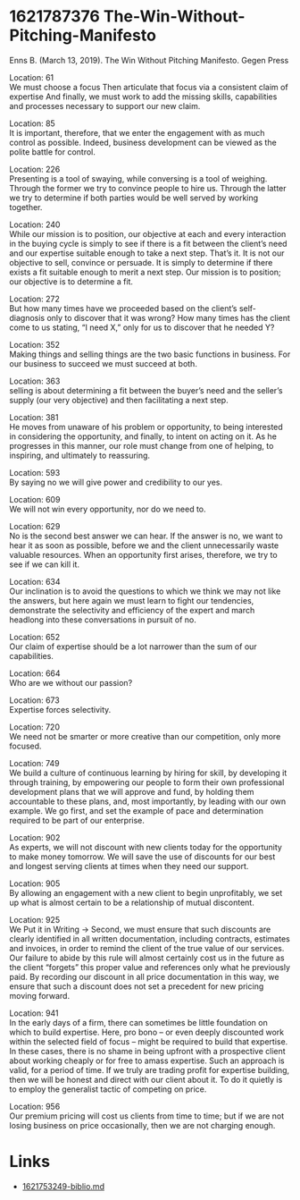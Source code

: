 # 1621787376 The-Win-Without-Pitching-Manifesto

Enns B. (March 13, 2019). The Win Without Pitching Manifesto. Gegen Press

Location: 61    
We must choose a focus Then articulate that focus via a consistent claim of
expertise And finally, we must work to add the missing skills, capabilities and
processes necessary to support our new claim.

Location: 85   
It is important, therefore, that we enter the engagement with as much control as
possible. Indeed, business development can be viewed as the polite battle for
control.

Location: 226   
Presenting is a tool of swaying, while conversing is a tool of weighing. Through
the former we try to convince people to hire us. Through the latter we try to
determine if both parties would be well served by working together.

Location: 240    
While our mission is to position, our objective at each and every interaction in
the buying cycle is simply to see if there is a fit between the client’s need
and our expertise suitable enough to take a next step. That’s it. It is not our
objective to sell, convince or persuade. It is simply to determine if there
exists a fit suitable enough to merit a next step. Our mission is to position;
our objective is to determine a fit.

Location: 272    
But how many times have we proceeded based on the client’s self-diagnosis only
to discover that it was wrong? How many times has the client come to us stating,
“I need X,” only for us to discover that he needed Y?
                
Location: 352    
Making things and selling things are the two basic functions in business. For
our business to succeed we must succeed at both.

Location: 363    
selling is about determining a fit between the buyer’s need and the seller’s
supply (our very objective) and then facilitating a next step.

Location: 381    
He moves from unaware of his problem or opportunity, to being interested in
considering the opportunity, and finally, to intent on acting on it. As he
progresses in this manner, our role must change from one of helping, to
inspiring, and ultimately to reassuring.

Location: 593    
By saying no we will give power and credibility to our yes.

Location: 609    
We will not win every opportunity, nor do we need to.

Location: 629    
No is the second best answer we can hear. If the answer is no, we want to hear
it as soon as possible, before we and the client unnecessarily waste valuable
resources. When an opportunity first arises, therefore, we try to see if we can
kill it.

Location: 634    
Our inclination is to avoid the questions to which we think we may not like the
answers, but here again we must learn to fight our tendencies, demonstrate the
selectivity and efficiency of the expert and march headlong into these
conversations in pursuit of no.

Location: 652   
Our claim of expertise should be a lot narrower than the sum of our
capabilities.

Location: 664   
Who are we without our passion?

Location: 673   
Expertise forces selectivity.

Location: 720   
We need not be smarter or more creative than our competition, only more focused.

Location: 749   
We build a culture of continuous learning by hiring for skill, by developing it
through training, by empowering our people to form their own professional
development plans that we will approve and fund, by holding them accountable to
these plans, and, most importantly, by leading with our own example. We go
first, and set the example of pace and determination required to be part of our
enterprise.

Location: 902   
As experts, we will not discount with new clients today for the opportunity to
make money tomorrow. We will save the use of discounts for our best and longest
serving clients at times when they need our support.

Location: 905   
By allowing an engagement with a new client to begin unprofitably, we set up
what is almost certain to be a relationship of mutual discontent.

Location: 925   
We Put it in Writing → Second, we must ensure that such discounts are clearly
identified in all written documentation, including contracts, estimates and
invoices, in order to remind the client of the true value of our services. Our
failure to abide by this rule will almost certainly cost us in the future as the
client “forgets” this proper value and references only what he previously paid.
By recording our discount in all price documentation in this way, we ensure that
such a discount does not set a precedent for new pricing moving forward.

Location: 941   
In the early days of a firm, there can sometimes be little foundation on which
to build expertise. Here, pro bono – or even deeply discounted work within the
selected field of focus – might be required to build that expertise. In these
cases, there is no shame in being upfront with a prospective client about
working cheaply or for free to amass expertise. Such an approach is valid, for a
period of time. If we truly are trading profit for expertise building, then we
will be honest and direct with our client about it. To do it quietly is to
employ the generalist tactic of competing on price.

Location: 956    
Our premium pricing will cost us clients from time to time; but if we are not
losing business on price occasionally, then we are not charging enough.

# Links
- [1621753249-biblio.md](1621753249-biblio.md)
